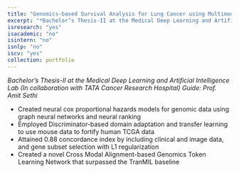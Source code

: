 ```yaml
---
title: "Genomics-based Survival Analysis for Lung Cancer using Multimodal Data"
excerpt: "*Bachelor’s Thesis-II at the Medical Deep Learning and Artificial Intelligence Lab (In collaboration with TATA Cancer Research Hospital) Guide: Prof. Amit Sethi*"
isresearch: "yes"
isacademic: "no"
isintern: "no"
isnlp: "no"
iscv: "yes"
collection: portfolio
---
```


*Bachelor’s Thesis-II at the Medical Deep Learning and Artificial Intelligence Lab (In collaboration with TATA Cancer Research Hospital) Guide: Prof. Amit Sethi*

* Created neural cox proportional hazards models for genomic data using graph neural networks and neural ranking
* Employed Discriminator-based domain adaptation and transfer learning to use mouse data to fortify human TCGA data
* Attained 0.88 concordance index by including clinical and image data, and gene subset selection with L1 regularization
* Created a novel Cross Modal Alignment-based Genomics Token Learning Network that surpassed the TranMIL baseline
